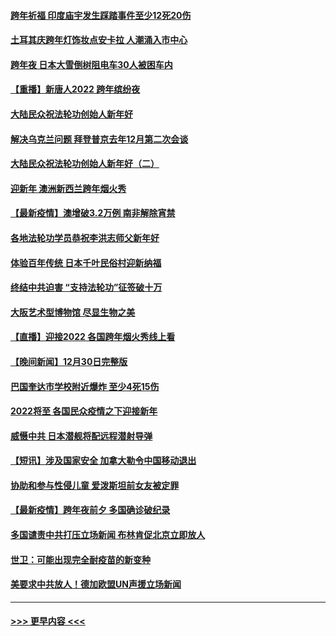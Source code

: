 #### [跨年祈福 印度庙宇发生踩踏事件至少12死20伤](../pages/prog202/a103309146.md?t=01011600) 
#### [土耳其庆跨年灯饰妆点安卡拉 人潮涌入市中心](../pages/prog202/a103309054.md?t=01011600) 
#### [跨年夜 日本大雪倒树阻电车30人被困车内](../pages/prog202/a103309019.md?t=01011600) 
#### [【重播】新唐人2022 跨年缤纷夜](../pages/prog202/a103303736.md?t=01011600) 
#### [大陆民众祝法轮功创始人新年好](../pages/prog202/a103308650.md?t=01011600) 
#### [解决乌克兰问题 拜登普京去年12月第二次会谈](../pages/prog202/a103308858.md?t=01011600) 
#### [大陆民众祝法轮功创始人新年好（二）](../pages/prog202/a103308646.md?t=01011600) 
#### [迎新年 澳洲新西兰跨年烟火秀](../pages/prog202/a103308706.md?t=01011600) 
#### [【最新疫情】澳增破3.2万例 南非解除宵禁](../pages/prog202/a103308683.md?t=01011600) 
#### [各地法轮功学员恭祝李洪志师父新年好](../pages/prog202/a103308618.md?t=01011600) 
#### [体验百年传统 日本千叶民俗村迎新纳福](../pages/prog202/a103308484.md?t=01011600) 
#### [终结中共迫害 “支持法轮功”征签破十万](../pages/prog202/a103308597.md?t=01011600) 
#### [大阪艺术型博物馆 尽显生物之美](../pages/prog202/a103308384.md?t=01011600) 
#### [【直播】迎接2022 各国跨年烟火秀线上看](../pages/prog202/a103308120.md?t=01011600) 
#### [【晚间新闻】12月30日完整版](../pages/prog202/a103307967.md?t=01011600) 
#### [巴国奎达市学校附近爆炸 至少4死15伤](../pages/prog202/a103307970.md?t=01011600) 
#### [2022将至 各国民众疫情之下迎接新年](../pages/prog202/a103307787.md?t=01011600) 
#### [威慑中共 日本潜舰将配远程潜射导弹](../pages/prog202/a103307756.md?t=01011600) 
#### [【短讯】涉及国家安全 加拿大勒令中国移动退出](../pages/prog202/a103307497.md?t=01011600) 
#### [协助和参与性侵儿童 爱泼斯坦前女友被定罪](../pages/prog202/a103307555.md?t=01011600) 
#### [【最新疫情】跨年夜前夕 多国确诊破纪录](../pages/prog202/a103307514.md?t=01011600) 
#### [多国谴责中共打压立场新闻 布林肯促北京立即放人](../pages/prog202/a103307473.md?t=01011600) 
#### [世卫：可能出现完全耐疫苗的新变种](../pages/prog202/a103306914.md?t=01011600) 
#### [美要求中共放人！德加欧盟UN声援立场新闻](../pages/prog202/a103306865.md?t=01011600) 

----
#### [ >>> 更早内容 <<< ](../indexes/prog202-earlier.md)
